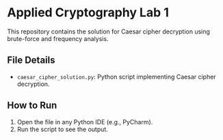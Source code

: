 # Applied Cryptography Lab 1
This repository contains the solution for Caesar cipher decryption using brute-force and frequency analysis.

## File Details
- `caesar_cipher_solution.py`: Python script implementing Caesar cipher decryption.

## How to Run
1. Open the file in any Python IDE (e.g., PyCharm).
2. Run the script to see the output.
